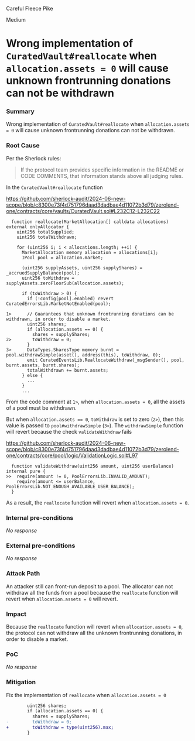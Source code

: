 Careful Fleece Pike

Medium

# Wrong implementation of `CuratedVault#reallocate` when `allocation.assets = 0` will cause unknown frontrunning donations can not be withdrawn

### Summary

Wrong implementation of `CuratedVault#reallocate` when `allocation.assets = 0` will cause unknown frontrunning donations can not be withdrawn.

### Root Cause

Per the Sherlock rules:
> If the protocol team provides specific information in the README or CODE COMMENTS, that information stands above all judging rules.

In the `CuratedVault#reallocate` function 

https://github.com/sherlock-audit/2024-06-new-scope/blob/c8300e73f4d751796daad3dadbae4d11072b3d79/zerolend-one/contracts/core/vaults/CuratedVault.sol#L232C12-L232C22

```solidity
  function reallocate(MarketAllocation[] calldata allocations) external onlyAllocator {
    uint256 totalSupplied;
    uint256 totalWithdrawn;

    for (uint256 i; i < allocations.length; ++i) {
      MarketAllocation memory allocation = allocations[i];
      IPool pool = allocation.market;

      (uint256 supplyAssets, uint256 supplyShares) = _accruedSupplyBalance(pool);
      uint256 toWithdraw = supplyAssets.zeroFloorSub(allocation.assets);

      if (toWithdraw > 0) {
        if (!config[pool].enabled) revert CuratedErrorsLib.MarketNotEnabled(pool);

1>      // Guarantees that unknown frontrunning donations can be withdrawn, in order to disable a market.
        uint256 shares;
        if (allocation.assets == 0) {
          shares = supplyShares;
2>        toWithdraw = 0;
        }
3>      DataTypes.SharesType memory burnt = pool.withdrawSimple(asset(), address(this), toWithdraw, 0);
        emit CuratedEventsLib.ReallocateWithdraw(_msgSender(), pool, burnt.assets, burnt.shares);
        totalWithdrawn += burnt.assets;
      } else {
        ...
      }
      ...
```

From the code comment at `1>`, when `allocation.assets = 0`, all the assets of a pool must be withdrawn.

But when `allocation.assets == 0`, `toWithdraw` is set to zero (`2>`), then this value is passed to `pool#withdrawSimple` (`3>`). The `withdrawSimple` function will revert because the check `validateWithdraw` fails

https://github.com/sherlock-audit/2024-06-new-scope/blob/c8300e73f4d751796daad3dadbae4d11072b3d79/zerolend-one/contracts/core/pool/logic/ValidationLogic.sol#L97

```solidity
  function validateWithdraw(uint256 amount, uint256 userBalance) internal pure {
>>  require(amount != 0, PoolErrorsLib.INVALID_AMOUNT);
    require(amount <= userBalance, PoolErrorsLib.NOT_ENOUGH_AVAILABLE_USER_BALANCE);
  }
```

As a result, the `reallocate` function will revert when `allocation.assets = 0`.


### Internal pre-conditions

_No response_

### External pre-conditions

_No response_

### Attack Path

An attacker still can front-run deposit to a pool. The allocator can not withdraw all the funds from a pool because the `reallocate` function will revert when `allocation.assets = 0` will revert.

### Impact

Because the `reallocate` function will revert when `allocation.assets = 0`, the protocol can not withdraw all the unknown frontrunning donations, in order to disable a market.

### PoC

_No response_

### Mitigation

Fix the implementation of `reallocate` when `allocation.assets = 0`

```diff
        uint256 shares;
        if (allocation.assets == 0) {
          shares = supplyShares;
-         toWithdraw = 0;
+         toWithdraw = type(uint256).max;
        }
```